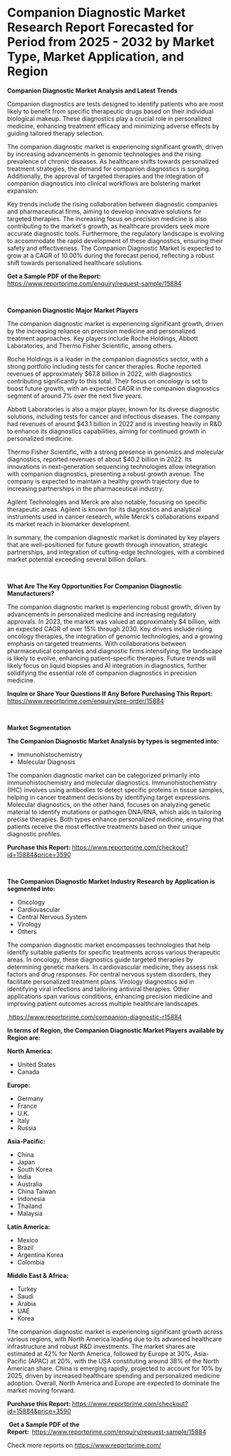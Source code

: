 <p><h1>Companion Diagnostic Market Research Report Forecasted for Period from 2025 -  2032 by Market Type, Market Application, and Region</h1></p><p><strong>Companion Diagnostic Market Analysis and Latest Trends</strong></p>
<p><p>Companion diagnostics are tests designed to identify patients who are most likely to benefit from specific therapeutic drugs based on their individual biological makeup. These diagnostics play a crucial role in personalized medicine, enhancing treatment efficacy and minimizing adverse effects by guiding tailored therapy selection.</p><p>The companion diagnostic market is experiencing significant growth, driven by increasing advancements in genomic technologies and the rising prevalence of chronic diseases. As healthcare shifts towards personalized treatment strategies, the demand for companion diagnostics is surging. Additionally, the approval of targeted therapies and the integration of companion diagnostics into clinical workflows are bolstering market expansion.</p><p>Key trends include the rising collaboration between diagnostic companies and pharmaceutical firms, aiming to develop innovative solutions for targeted therapies. The increasing focus on precision medicine is also contributing to the market's growth, as healthcare providers seek more accurate diagnostic tools. Furthermore, the regulatory landscape is evolving to accommodate the rapid development of these diagnostics, ensuring their safety and effectiveness. The Companion Diagnostic Market is expected to grow at a CAGR of 10.00% during the forecast period, reflecting a robust shift towards personalized healthcare solutions.</p></p>
<p><strong>Get a Sample PDF of the Report:&nbsp;</strong> <a href="https://www.reportprime.com/enquiry/request-sample/15884?utm_campaign=2756&utm_medium=2&utm_source=Github&utm_content=ia&utm_term=20032025&utm_id=companion-diagnostic">https://www.reportprime.com/enquiry/request-sample/15884</a></p>
<p>&nbsp;</p>
<p><strong>Companion Diagnostic Major Market Players</strong></p>
<p><p>The companion diagnostic market is experiencing significant growth, driven by the increasing reliance on precision medicine and personalized treatment approaches. Key players include Roche Holdings, Abbott Laboratories, and Thermo Fisher Scientific, among others.</p><p>Roche Holdings is a leader in the companion diagnostics sector, with a strong portfolio including tests for cancer therapies. Roche reported revenues of approximately $67.8 billion in 2022, with diagnostics contributing significantly to this total. Their focus on oncology is set to boost future growth, with an expected CAGR in the companion diagnostics segment of around 7% over the next five years.</p><p>Abbott Laboratories is also a major player, known for its diverse diagnostic solutions, including tests for cancer and infectious diseases. The company had revenues of around $43.1 billion in 2022 and is investing heavily in R&D to enhance its diagnostics capabilities, aiming for continued growth in personalized medicine.</p><p>Thermo Fisher Scientific, with a strong presence in genomics and molecular diagnostics, reported revenues of about $40.2 billion in 2022. Its innovations in next-generation sequencing technologies allow integration with companion diagnostics, presenting a robust growth avenue. The company is expected to maintain a healthy growth trajectory due to increasing partnerships in the pharmaceutical industry.</p><p>Agilent Technologies and Merck are also notable, focusing on specific therapeutic areas. Agilent is known for its diagnostics and analytical instruments used in cancer research, while Merck's collaborations expand its market reach in biomarker development.</p><p>In summary, the companion diagnostic market is dominated by key players that are well-positioned for future growth through innovation, strategic partnerships, and integration of cutting-edge technologies, with a combined market potential exceeding several billion dollars.</p></p>
<p>&nbsp;</p>
<p><strong>What Are The Key Opportunities For Companion Diagnostic Manufacturers?</strong></p>
<p><p>The companion diagnostic market is experiencing robust growth, driven by advancements in personalized medicine and increasing regulatory approvals. In 2023, the market was valued at approximately $4 billion, with an expected CAGR of over 15% through 2030. Key drivers include rising oncology therapies, the integration of genomic technologies, and a growing emphasis on targeted treatments. With collaborations between pharmaceutical companies and diagnostic firms intensifying, the landscape is likely to evolve, enhancing patient-specific therapies. Future trends will likely focus on liquid biopsies and AI integration in diagnostics, further solidifying the essential role of companion diagnostics in precision medicine.</p></p>
<p><strong>Inquire or Share Your Questions If Any Before Purchasing This Report:</strong> <a href="https://www.reportprime.com/enquiry/pre-order/15884?utm_campaign=2756&utm_medium=2&utm_source=Github&utm_content=ia&utm_term=20032025&utm_id=companion-diagnostic">https://www.reportprime.com/enquiry/pre-order/15884</a></p>
<p>&nbsp;</p>
<p><strong>Market Segmentation</strong></p>
<p><strong>The Companion Diagnostic Market Analysis by types is segmented into:</strong></p>
<p><ul><li>Immunohistochemistry</li><li>Molecular Diagnosis</li></ul></p>
<p><p>The companion diagnostic market can be categorized primarily into immunohistochemistry and molecular diagnostics. Immunohistochemistry (IHC) involves using antibodies to detect specific proteins in tissue samples, helping in cancer treatment decisions by identifying target expressions. Molecular diagnostics, on the other hand, focuses on analyzing genetic material to identify mutations or pathogen DNA/RNA, which aids in tailoring precise therapies. Both types enhance personalized medicine, ensuring that patients receive the most effective treatments based on their unique diagnostic profiles.</p></p>
<p><strong>Purchase this Report:&nbsp;</strong><a href="https://www.reportprime.com/checkout?id=15884&price=3590&utm_campaign=2756&utm_medium=2&utm_source=Github&utm_content=ia&utm_term=20032025&utm_id=companion-diagnostic">https://www.reportprime.com/checkout?id=15884&price=3590</a></p>
<p>&nbsp;</p>
<p><strong>The Companion Diagnostic Market Industry Research by Application is segmented into:</strong></p>
<p><ul><li>Oncology</li><li>Cardiovascular</li><li>Central Nervous System</li><li>Virology</li><li>Others</li></ul></p>
<p><p>The companion diagnostic market encompasses technologies that help identify suitable patients for specific treatments across various therapeutic areas. In oncology, these diagnostics guide targeted therapies by determining genetic markers. In cardiovascular medicine, they assess risk factors and drug responses. For central nervous system disorders, they facilitate personalized treatment plans. Virology diagnostics aid in identifying viral infections and tailoring antiviral therapies. Other applications span various conditions, enhancing precision medicine and improving patient outcomes across multiple healthcare landscapes.</p></p>
<p><a href="https://www.reportprime.com/companion-diagnostic-r15884?utm_campaign=2756&utm_medium=2&utm_source=Github&utm_content=ia&utm_term=20032025&utm_id=companion-diagnostic">&nbsp;https://www.reportprime.com/companion-diagnostic-r15884</a></p>
<p><strong>In terms of Region, the Companion Diagnostic Market Players available by Region are:</strong></p>
<p>
    <p> <strong> North America: </strong>
        <ul>
            <li>United States</li>
            <li>Canada</li>
        </ul>
        </p> 
    <p> <strong> Europe: </strong>
        <ul>
            <li>Germany</li>
            <li>France</li>
            <li>U.K.</li>
            <li>Italy</li>
            <li>Russia</li>
        </ul>
        </p> 
    <p> <strong> Asia-Pacific: </strong>
        <ul>
            <li>China</li>
            <li>Japan</li>
            <li>South Korea</li>
            <li>India</li>
            <li>Australia</li>
            <li>China Taiwan</li>
            <li>Indonesia</li>
            <li>Thailand</li>
            <li>Malaysia</li>
        </ul>
        </p> 
    <p> <strong> Latin America: </strong>
        <ul>
            <li>Mexico</li>
            <li>Brazil</li>
            <li>Argentina Korea</li>
            <li>Colombia</li>
        </ul>
        </p> 
    <p> <strong> Middle East & Africa: </strong>
        <ul>
            <li>Turkey</li>
            <li>Saudi</li>
            <li>Arabia</li>
            <li>UAE</li>
            <li>Korea</li>
        </ul>
    </p>
    </p>
<p><p>The companion diagnostic market is experiencing significant growth across various regions, with North America leading due to its advanced healthcare infrastructure and robust R&D investments. The market shares are estimated at 42% for North America, followed by Europe at 30%, Asia-Pacific (APAC) at 20%, with the USA constituting around 38% of the North American share. China is emerging rapidly, projected to account for 10% by 2025, driven by increased healthcare spending and personalized medicine adoption. Overall, North America and Europe are expected to dominate the market moving forward.</p></p>
<p><strong>Purchase this Report: </strong><a href="https://www.reportprime.com/checkout?id=15884&price=3590&utm_campaign=2756&utm_medium=2&utm_source=Github&utm_content=ia&utm_term=20032025&utm_id=companion-diagnostic">https://www.reportprime.com/checkout?id=15884&price=3590</a></p>
<p>&nbsp;<strong>Get a Sample PDF of the Report:&nbsp;&nbsp;</strong><a href="https://www.reportprime.com/enquiry/request-sample/15884?utm_campaign=2756&utm_medium=2&utm_source=Github&utm_content=ia&utm_term=20032025&utm_id=companion-diagnostic">https://www.reportprime.com/enquiry/request-sample/15884</a></p>
<p><strong></strong></p>
<p>Check more reports on <a href="https://www.reportprime.com/?utm_campaign=2756&utm_medium=2&utm_source=Github&utm_content=ia&utm_term=20032025&utm_id=companion-diagnostic">https://www.reportprime.com/</a></p>